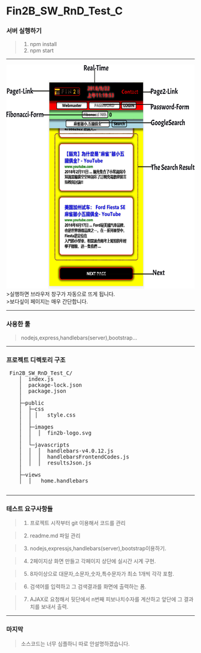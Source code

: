 # Fin2B_SW_RnD_Test_C
### 서버 실행하기
>1. npm install
>2. npm start
---
<img width="600" height="600" src="https://github.com/kska32/Fin2B_SW_RnD_Test_C/blob/master/public/images/ui.png?raw=true"/>
>실행하면 브라우저 창구가 자동으로 뜨게 됩니다.<br>
>보다싶이 페이지는  매우 간단합니다.

---

### 사용한 툴
>nodejs,express,handlebars(server),bootstrap...
---

### 프로젝트 디렉토리 구조
<pre>
 Fin2B_SW_RnD_Test_C/
 	│  index.js 
	│  package-lock.json
	│  package.json
	│
	├─public
	│  ├─css
	│  │ │   style.css
	│  │
	│  ├─images
	│  │  │  fin2b-logo.svg
	│  │
	│  └─javascripts
	│  │  │  handlebars-v4.0.12.js
	│  │  │  handlebarsFrontendCodes.js
	│  │  │  resultsJson.js
	│
	├─views
	│  │   home.handlebars
  </pre>
  
---
### 테스트 요구사항들
>1. 프로젝트 시작부터 git 이용해서 코드를 관리

>2. readme.md 파일 관리

>3. nodejs,expressjs,handlebars(server),bootstrap이용하기.

>4. 2페이지상 화면 만들고 각페이지 상단에 실시간 시계 구현.

>5. 8자이상으로 대문자,소문자,숫자,특수문자가 최소 1개씩  각각 포함.

>6. 검색어를 입력하고 그 검색결과를 화면에 출력하는 폼.

>7. AJAX로 요청해서 뒷단에서 n번째 피보나치수자를 계산하고 앞단에 그 결과치를 보내서 출력. 

---
### 마지막
>소스코드는 너무 심플하니 따로 안설명하겠습니다. 


	

